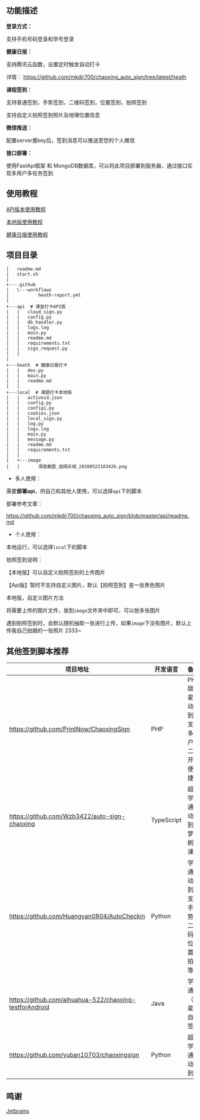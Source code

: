 ## 功能描述

**登录方式：**

支持手机号码登录和学号登录

**健康日报：**   

支持腾讯云函数，设置定时触发自动打卡

详情： https://github.com/mkdir700/chaoxing_auto_sign/tree/latest/heath

**课程签到：**

支持普通签到，手势签到，二维码签到，位置签到，拍照签到

支持自定义拍照签到照片及地理位置信息

**微信推送：**

配置server酱key后，签到消息可以推送至您的个人微信

**接口部署：**

使用FastApi框架 和 MongoDB数据库，可以将此项目部署到服务器，通过接口实现多用户多任务签到

## 使用教程

[API版本使用教程](https://github.com/mkdir700/chaoxing_auto_sign/tree/latest/api)

[本地版使用教程](https://github.com/mkdir700/chaoxing_auto_sign/tree/latest/local)

[健康日报使用教程](https://github.com/mkdir700/chaoxing_auto_sign/tree/latest/heath)

## 项目目录

```
|   readme.md
|   start.sh
|
+---.github
|   \---workflows
|           heath-report.yml
|
+---api  # 课堂打卡API版
|   |   cloud_sign.py
|   |   config.py
|   |   db_handler.py
|   |   logs.log
|   |   main.py
|   |   readme.md
|   |   requirements.txt
|   |   sign_request.py
|   |
|
+---heath  # 健康日报打卡
|   |   dev.py
|   |   main.py
|   |   readme.md
|   |
+---local  # 课题打卡本地版
|   |   activeid.json
|   |   config.py
|   |   config1.py
|   |   cookies.json
|   |   local_sign.py
|   |   log.py
|   |   logs.log
|   |   main.py
|   |   message.py
|   |   readme.md
|   |   requirements.txt
|   |
|   +---image
|   |       深度截图_选择区域_20200522103426.png
```

- 多人使用：

需要**部署api**，供自己和其他人使用，可以选择`api`下的脚本

部署参考文章：

https://github.com/mkdir700/chaoxing_auto_sign/blob/master/api/readme.md

- 个人使用：

本地运行，可以选择`local`下的脚本

拍照签到说明：

【本地版】可以自定义拍照签到的上传图片

【Api版】暂时不支持自定义图片，默认【拍照签到】是一张黑色图片

本地版，自定义图片方法

将需要上传的图片文件，放到`image`文件夹中即可，可以放多张图片

遇到拍照签到时，会默认随机抽取一张进行上传，如果`image`下没有图片，默认上传我自己拍摄的一张照片 2333~


## 其他签到脚本推荐


| 项目地址                                                | 开发语言   | 备注                                           |
| ------------------------------------------------------- | ---------- | ---------------------------------------------- |
| https://github.com/PrintNow/ChaoxingSign                | PHP        | PHP版超星自动签到，支持多用户，二次开发便捷！|
| https://github.com/Wzb3422/auto-sign-chaoxing           | TypeScript | 超星学习通自动签到，梦中刷网课       |
| https://github.com/Huangyan0804/AutoCheckin             | Python     | 学习通自动签到，支持手势，二维码，位置，拍照等 |
| https://github.com/aihuahua-522/chaoxing-testforAndroid | Java       | 学习通（超星）自动签到               |
| https://github.com/yuban10703/chaoxingsign              | Python     | 超星学习通自动签到                   |


## 鸣谢

[Jetbrains](https://www.jetbrains.com/)